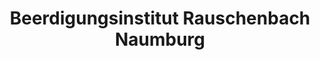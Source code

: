 ---
title: "Beerdigungsinstitut Rauschenbach Naumburg"
url: /naumburg-saale/beerdigungsinstitut-rauschenbach-naumburg/
shop: Bestattungen
---